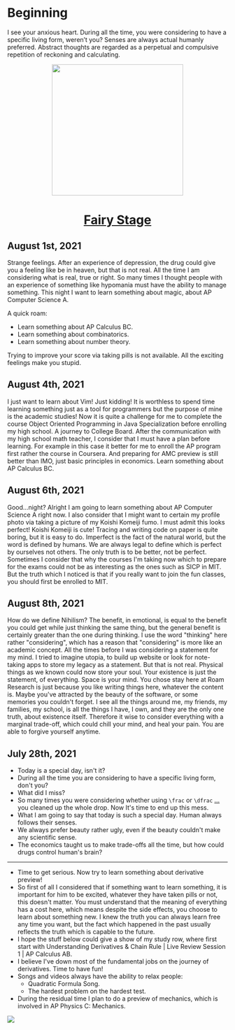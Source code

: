 # Beginning

I see your anxious heart. During all the time, you were considering to
have a specific living form, weren’t you? Senses are always actual
humanly preferred. Abstract thoughts are regarded as a perpetual and
compulsive repetition of reckoning and calculating.

<p align="center">
    <img width="300" height="300" src="https://i.loli.net/2021/10/03/zlwchDjUXk6tiQo.png">
</p>

<h1 align="center"><a href="https://fairystage.net">Fairy Stage</a></h1>

## August 1st, 2021
Strange feelings. After an experience of depression, the drug could give you a feeling like be in heaven, but that is not real. All the time I am considering what is real, true or right. So many times I thought people with an experience of something like hypomania must have the ability to manage something.
This night I want to learn something about magic, about AP Computer Science A.

A quick roam:
- Learn something about AP Calculus BC.
- Learn something about combinatorics.
- Learn something about number theory.
    
Trying to improve your score via taking pills is not available. All the exciting feelings make you stupid.


## August 4th, 2021
I just want to learn about Vim! Just kidding! It is worthless to spend time learning something just as a tool for programmers but the purpose of mine is the academic studies!
Now it is quite a challenge for me to complete the course Object Oriented Programming in Java Specialization before enrolling my high school.
A journey to College Board.
After the communication with my high school math teacher, I consider that I must have a plan before learning. For example in this case it better for me to enroll the AP program first rather the course in Coursera. And preparing for AMC preview is still better than IMO, just basic principles in economics.
Learn something about AP Calculus BC.


## August 6th, 2021
Good...night? Alright I am going to learn something about AP Computer Science A right now.
I also consider that I might want to certain my profile photo via taking a picture of my Koishi Komeiji fumo.
I must admit this looks perfect! Koishi Komeiji is cute!
Tracing and writing code on paper is quite boring, but it is easy to do.
Imperfect is the fact of the natural world, but the word is defined by humans. We are always legal to define which is perfect by ourselves not others. The only truth is to be better, not be perfect.
Sometimes I consider that why the courses I'm taking now which to prepare for the exams could not be as interesting as the ones such as SICP in MIT. But the truth which I noticed is that if you really want to join the fun classes, you should first be enrolled to MIT.


## August 8th, 2021
How do we define Nihilism?
The benefit, in emotional, is equal to the benefit you could get while just thinking the same thing, but the general benefit is certainly greater than the one during thinking. I use the word "thinking" here rather "considering", which has a reason that "considering" is more like an academic concept.
All the times before I was considering a statement for my mind. I tried to imagine utopia, to build up website or look for note-taking apps to store my legacy as a statement. But that is not real. Physical things as we known could now store your soul. Your existence is just the statement, of everything. Space is your mind. You chose stay here at Roam Research is just because you like writing things here, whatever the content is. Maybe you've attracted by the beauty of the software, or some memories you couldn't forget. I see all the things around me, my friends, my families, my school, is all the things I have, I own, and they are the only one truth, about existence itself. Therefore it wise to consider everything with a marginal trade-off, which could chill your mind, and heal your pain. You are able to forgive yourself anytime.

## July 28th, 2021
- Today is a special day, isn't it?
- During all the time you are considering to have a specific living form, don't you?
- What did I miss?
- So many times you were considering whether using `\frac` or `\dfrac` [...](https://roamresearch.com/#/app/satori/page/62ceJHbDi) you cleaned up the whole drop. Now It's time to end up this mess.
- What I am going to say that today is such a special day. Human always follows their senses.
- We always prefer beauty rather ugly, even if the beauty couldn't make any scientific sense.
- The economics taught us to make trade-offs all the time, but how could drugs control human's brain?
---
- Time to get serious. Now try to learn something about derivative preview!
- So first of all I considered that if something want to learn something, it is important for him to be excited, whatever they have taken pills or not, this doesn't matter. You must understand that the meaning of everything has a cost here, which means despite the side effects, you choose to learn about something new. I knew the truth you can always learn free any time you want, but the fact which happened in the past usually reflects the truth which is capable to the future.
- I hope the stuff below could give a show of my study row, where first start with Understanding Derivatives & Chain Rule | Live Review Session 1 | AP Calculus AB.
- I believe I've down most of the fundamental jobs on the journey of derivatives. Time to have fun!
- Songs and videos always have the ability to relax people:
    - Quadratic Formula Song.
    - The hardest problem on the hardest test.
- During the residual time I plan to do a preview of mechanics, which is involved in AP Physics C: Mechanics.

![](https://firebasestorage.googleapis.com/v0/b/firescript-577a2.appspot.com/o/imgs%2Fapp%2Fsatori%2FKO1-Vz-_Df.jpg?alt=media&token=cb42f1fd-bab7-4c2f-8561-3b11e2fbfaab)

